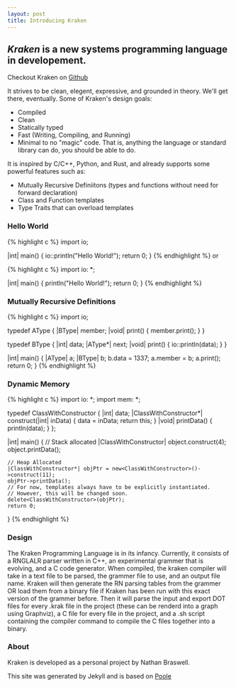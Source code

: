 ```yaml
---
layout: post
title: Introducing Kraken
---
```


*Kraken* is a new systems programming language in developement.
-----
Checkout Kraken on [Github](https://github.com/Limvot/kraken)

 It strives to be clean, elegent, expressive, and grounded in theory. We'll get there, eventually.
Some of Kraken's design goals:

* Compiled
* Clean
* Statically typed
* Fast (Writing, Compiling, and Running)
* Minimal to no "magic" code. That is, anything the language or standard library can do, you should be able to do.

It is inspired by C/C++, Python, and Rust, and already supports some powerful features such as:

* Mutually Recursive Definiitons (types and functions without need for forward declaration)
* Class and Function templates
* Type Traits that can overload templates

### Hello World
{% highlight c %}
import io;

|int| main() {
    io::println("Hello World!");
    return 0;
}
{% endhighlight %}
or

{% highlight c %}
import io: *;

|int| main() {
    println("Hello World!");
    return 0;
}
{% endhighlight %}

### Mutually Recursive Definitions
{% highlight c %}
import io;

typedef AType {
    |BType| member;
    |void| print() {
        member.print();
    }
}

typedef BType {
    |int| data;
    |AType*| next;
    |void| print() {
        io::println(data);
    }
}

|int| main() {
    |AType| a;
    |BType| b;
    b.data = 1337;
    a.member = b;
    a.print();
    return 0;
}
{% endhighlight %}

### Dynamic Memory
{% highlight c %}
import io: *;
import mem: *;

typedef ClassWithConstructor {
    |int| data;
    |ClassWithConstructor*| construct(|int| inData) {
        data = inData;
        return this;
    }
    |void| printData() {
        println(data);
    }
};

|int| main() {
    // Stack allocated
    |ClassWithConstructor| object.construct(4);
    object.printData();
    
    // Heap Allocated
    |ClassWithConstructor*| objPtr = new<ClassWithConstructor>()->construct(11);
    objPtr->printData();
    // For now, templates always have to be explicitly instantiated.
    // However, this will be changed soon.
    delete<ClassWithConstructor>(objPtr);
    return 0;
}
{% endhighlight %}

### Design
The Kraken Programming Language is in its infancy. Currently, it consists of a RNGLALR parser written in C++, an experimental grammer that is evolving, and a C code generator. When compiled, the kraken compiler will take in a text file to be parsed, the grammer file to use, and an output file name. Kraken will then generate the RN parsing tables from the grammer OR load them from a binary file if Kraken has been run with this exact version of the grammer before. Then it will parse the input and export DOT files for every .krak file in the project (these can be renderd into a graph using Graphviz), a C file for every file in the project, and a .sh script containing the compiler command to compile the C files together into a binary.

### About
Kraken is developed as a personal project by Nathan Braswell.

This site was generated by Jekyll and is based on [Poole](https://github.com/poole/poole)
